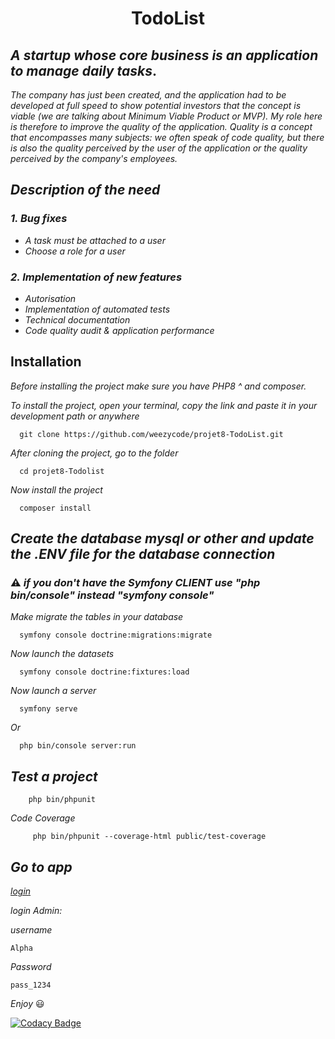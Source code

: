 
<h1 align="center">
TodoList
</h1>

## *A startup whose core business is an application to manage daily tasks*.

*The company has just been created, and the application had to be developed at full speed to show potential investors that the concept is viable (we are talking about Minimum Viable Product or MVP).*
*My role here is therefore to improve the quality of the application. Quality is a concept that encompasses many subjects: we often speak of code quality, but there is also the quality perceived by the user of the application or the quality perceived by the company's employees.*

## *Description of the need*

### *1. Bug fixes*

* *A task must be attached to a user*
* *Choose a role for a user*

### *2. Implementation of new features*

* *Autorisation*
* *Implementation of automated tests*
* *Technical documentation*
* *Code quality audit & application performance*

## Installation

*Before installing the project make sure you have PHP8 ^ and composer.*

*To install the project, open your terminal, copy the link and paste it in your development path or anywhere*

      git clone https://github.com/weezycode/projet8-TodoList.git

*After cloning the project, go to the folder*

      cd projet8-Todolist

*Now install the project*

      composer install
## *Create the database mysql or other and update the .ENV file for the database connection* 


### :warning:  *if you don't have the Symfony CLIENT use  "php bin/console" instead "symfony console"*


*Make migrate the tables in your database*

      symfony console doctrine:migrations:migrate
*Now launch the datasets*

      symfony console doctrine:fixtures:load  
*Now launch a server* 

      symfony serve       
*Or*

      php bin/console server:run
      
 ## *Test a project*
 
        php bin/phpunit
 *Code Coverage*
 
         php bin/phpunit --coverage-html public/test-coverage 
      
## *Go to app*

 *[login](https://localhost:8000)*   


*login Admin:* 

*username*

    Alpha
*Password* 

    pass_1234
    
*Enjoy* 😃

[![Codacy Badge](https://app.codacy.com/project/badge/Grade/29fd84eafae94646bc785977a34b43a1)](https://www.codacy.com/gh/weezycode/projet8-TodoList/dashboard?utm_source=github.com&amp;utm_medium=referral&amp;utm_content=weezycode/projet8-TodoList&amp;utm_campaign=Badge_Grade)

